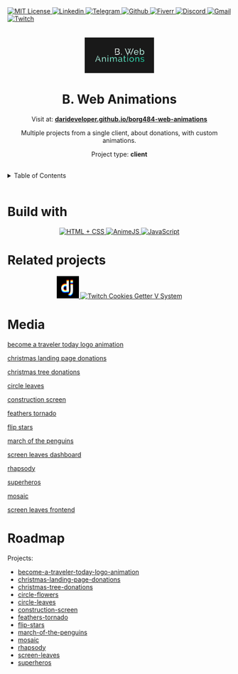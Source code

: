 <div><a href='https://github.com/darideveloper/borg484-web-animations/blob/master/LICENSE' target='_blank'>
                <img src='https://img.shields.io/github/license/darideveloper/borg484-web-animations.svg?style=for-the-badge' alt='MIT License' height='30px'/>
            </a><a href='https://www.linkedin.com/in/francisco-dari-hernandez-6456b6181/' target='_blank'>
                <img src='https://img.shields.io/static/v1?style=for-the-badge&message=LinkedIn&color=0A66C2&logo=LinkedIn&logoColor=FFFFFF&label=' alt='Linkedin' height='30px'/>
            </a><a href='https://t.me/darideveloper' target='_blank'>
                <img src='https://img.shields.io/static/v1?style=for-the-badge&message=Telegram&color=26A5E4&logo=Telegram&logoColor=FFFFFF&label=' alt='Telegram' height='30px'/>
            </a><a href='https://github.com/darideveloper' target='_blank'>
                <img src='https://img.shields.io/static/v1?style=for-the-badge&message=GitHub&color=181717&logo=GitHub&logoColor=FFFFFF&label=' alt='Github' height='30px'/>
            </a><a href='https://www.fiverr.com/darideveloper' target='_blank'>
                <img src='https://img.shields.io/static/v1?style=for-the-badge&message=Fiverr&color=222222&logo=Fiverr&logoColor=1DBF73&label=' alt='Fiverr' height='30px'/>
            </a><a href='https://discord.com/users/992019836811083826' target='_blank'>
                <img src='https://img.shields.io/static/v1?style=for-the-badge&message=Discord&color=5865F2&logo=Discord&logoColor=FFFFFF&label=' alt='Discord' height='30px'/>
            </a><a href='mailto:darideveloper@gmail.com?subject=Hello Dari Developer' target='_blank'>
                <img src='https://img.shields.io/static/v1?style=for-the-badge&message=Gmail&color=EA4335&logo=Gmail&logoColor=FFFFFF&label=' alt='Gmail' height='30px'/>
            </a><a href='https://www.twitch.tv/darideveloper' target='_blank'>
                <img src='https://img.shields.io/static/v1?style=for-the-badge&message=Twitch&color=b9a3e3&logo=Twitch&logoColor=ffffff&label=' alt='Twitch' height='30px'/>
            </a></div><div align='center'><br><br><img src='https://github.com/darideveloper/borg484-web-animations/blob/master/logo.png?raw=true' alt='B. Web Animations' height='80px'/>



# B. Web Animations

Visit at: **[darideveloper.github.io/borg484-web-animations](https://darideveloper.github.io/borg484-web-animations/)**

Multiple projects from a single client, about donations, with custom animations.

Project type: **client**

</div><br><details>
            <summary>Table of Contents</summary>
            <ol>
<li><a href='#buildwith'>Build With</a></li>
<li><a href='#relatedprojects'>Related Projects</a></li>
<li><a href='#media'>Media</a></li>
<li><a href='#roadmap'>Roadmap</a></li></ol>
        </details><br>

# Build with

<div align='center'><a href='https://developer.mozilla.org/en-US/docs/Web/HTML' target='_blank'> <img src='https://i.imgur.com/OitgDfl.jpeg' alt='HTML + CSS' title='HTML + CSS' height='50px'/> </a><a href='https://animejs.com/' target='_blank'> <img src='https://animejs.com/documentation/assets/img/anime-mini-logo.svg' alt='AnimeJS' title='AnimeJS' height='50px'/> </a><a href='https://www.w3schools.com/js/js_es6.asp' target='_blank'> <img src='https://cdn.svgporn.com/logos/javascript.svg' alt='JavaScript' title='JavaScript' height='50px'/> </a></div>

# Related projects

<div align='center'><a href='https://github.com/darideveloper/web-animations-dashboard/' target='_blank'> <img src='https://github.com/darideveloper/web-animations-dashboard/blob/master/logo.png?raw=true' alt='Web Animations Dashboard' title='Web Animations Dashboard' height='50px'/> </a><a href='None' target='_blank'> <img src='None' alt='Twitch Cookies Getter V System' title='Twitch Cookies Getter V System' height='50px'/> </a></div>

# Media

[become a traveler today logo animation](https://github.com/darideveloper/borg484-web-animations/raw/master/videos/become-a-traveler-today-logo-animation.mp4)

[christmas landing page donations](https://github.com/darideveloper/borg484-web-animations/raw/master/videos/christmas-landing-page-donations.mp4)

[christmas tree donations](https://github.com/darideveloper/borg484-web-animations/raw/master/videos/christmas-tree-donations.mp4)

[circle leaves](https://github.com/darideveloper/borg484-web-animations/raw/master/videos/circle-leaves.mp4)

[construction screen](https://github.com/darideveloper/borg484-web-animations/raw/master/videos/construction-screen.mp4)

[feathers tornado](https://github.com/darideveloper/borg484-web-animations/raw/master/videos/feathers-tornado.mp4)

[flip stars](https://github.com/darideveloper/borg484-web-animations/raw/master/videos/flip-stars.mp4)

[march of the penguins](https://github.com/darideveloper/borg484-web-animations/raw/master/videos/march-of-the-penguins.mp4)

[screen leaves dashboard](https://github.com/darideveloper/borg484-web-animations/raw/master/videos/screen-leaves-dashboard.mp4)

[rhapsody](https://github.com/darideveloper/borg484-web-animations/raw/master/videos/rhapsody.mp4)

[superheros](https://github.com/darideveloper/borg484-web-animations/raw/master/videos/superheros.mp4)

[mosaic](https://github.com/darideveloper/borg484-web-animations/raw/master/videos/mosaic.mp4)

[screen leaves frontend](https://github.com/darideveloper/borg484-web-animations/raw/master/videos/screen-leaves-frontend.mp4)

# Roadmap

Projects:

* [become-a-traveler-today-logo-animation](https://darideveloper.github.io/borg484-web-animations/become-a-traveler-today-logo-animation)
* [christmas-landing-page-donations](https://darideveloper.github.io/borg484-web-animations/christmas-landing-page-donations)
* [christmas-tree-donations](https://darideveloper.github.io/borg484-web-animations/christmas-tree-donations)
* [circle-flowers](https://darideveloper.github.io/borg484-web-animations/circle-flowers)
* [circle-leaves](https://darideveloper.github.io/borg484-web-animations/circle-leaves)
* [construction-screen](https://darideveloper.github.io/borg484-web-animations/construction-screen)
* [feathers-tornado](https://darideveloper.github.io/borg484-web-animations/feathers-tornado)
* [flip-stars](https://darideveloper.github.io/borg484-web-animations/flip-stars)
* [march-of-the-penguins](https://darideveloper.github.io/borg484-web-animations/march-of-the-penguins)
* [mosaic](https://darideveloper.github.io/borg484-web-animations/mosaic)
* [rhapsody](https://darideveloper.github.io/borg484-web-animations/rhapsody)
* [screen-leaves](https://darideveloper.github.io/borg484-web-animations/screen-leaves)
* [superheros](https://darideveloper.github.io/borg484-web-animations/superheros)

